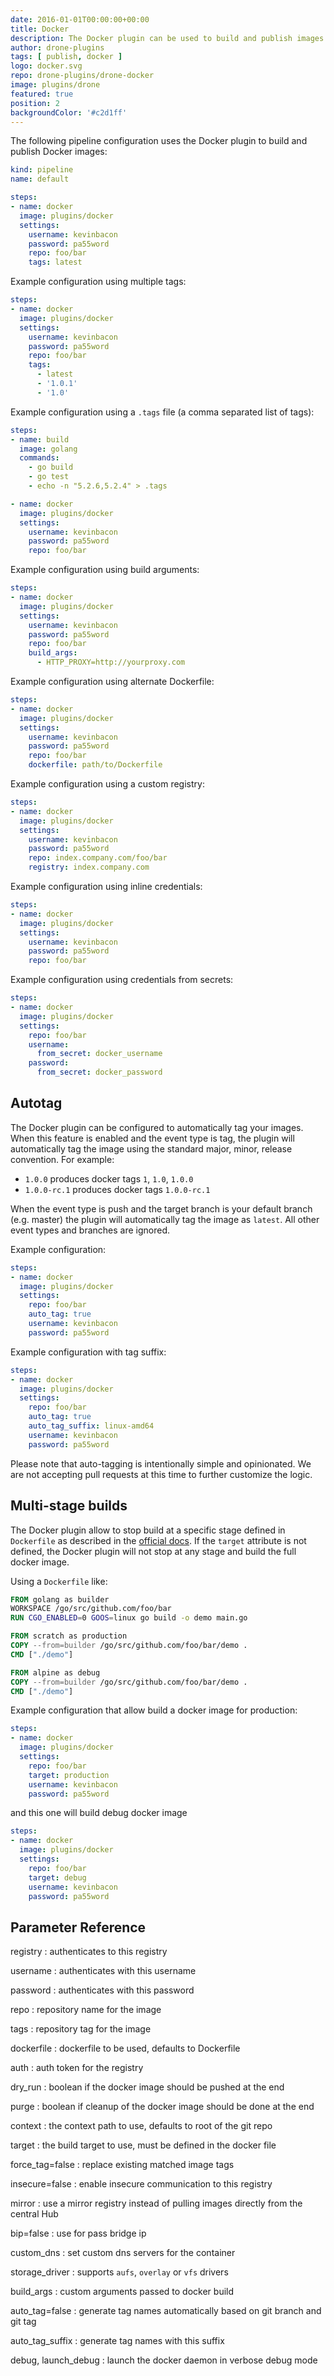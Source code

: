 ```yaml
---
date: 2016-01-01T00:00:00+00:00
title: Docker
description: The Docker plugin can be used to build and publish images to the Docker registry.
author: drone-plugins
tags: [ publish, docker ]
logo: docker.svg
repo: drone-plugins/drone-docker
image: plugins/drone
featured: true
position: 2
backgroundColor: '#c2d1ff'
---
```


The following pipeline configuration uses the Docker plugin to build and publish Docker images:

```yaml
kind: pipeline
name: default

steps:
- name: docker  
  image: plugins/docker
  settings:
    username: kevinbacon
    password: pa55word
    repo: foo/bar
    tags: latest
```

Example configuration using multiple tags:

```yaml
steps:
- name: docker  
  image: plugins/docker
  settings:
    username: kevinbacon
    password: pa55word
    repo: foo/bar
    tags:
      - latest
      - '1.0.1'
      - '1.0'
```

Example configuration using a `.tags` file (a comma separated list of tags):

```yaml
steps:
- name: build
  image: golang
  commands:
    - go build
    - go test
    - echo -n "5.2.6,5.2.4" > .tags

- name: docker  
  image: plugins/docker
  settings:
    username: kevinbacon
    password: pa55word
    repo: foo/bar
```

Example configuration using build arguments:

```yaml
steps:
- name: docker  
  image: plugins/docker
  settings:
    username: kevinbacon
    password: pa55word
    repo: foo/bar
    build_args:
      - HTTP_PROXY=http://yourproxy.com
```

Example configuration using alternate Dockerfile:

```yaml
steps:
- name: docker  
  image: plugins/docker
  settings:
    username: kevinbacon
    password: pa55word
    repo: foo/bar
    dockerfile: path/to/Dockerfile
```

Example configuration using a custom registry:

```yaml
steps:
- name: docker  
  image: plugins/docker
  settings:
    username: kevinbacon
    password: pa55word
    repo: index.company.com/foo/bar
    registry: index.company.com
```

Example configuration using inline credentials:

```yaml
steps:
- name: docker  
  image: plugins/docker
  settings:
    username: kevinbacon
    password: pa55word
    repo: foo/bar
```

Example configuration using credentials from secrets:

```yaml
steps:
- name: docker  
  image: plugins/docker
  settings:
    repo: foo/bar
    username:
      from_secret: docker_username
    password:
      from_secret: docker_password
```

## Autotag

The Docker plugin can be configured to automatically tag your images. When this feature is enabled and the event type is tag, the plugin will automatically tag the image using the standard major, minor, release convention. For example:

* `1.0.0` produces docker tags `1`, `1.0`, `1.0.0`
* `1.0.0-rc.1` produces docker tags `1.0.0-rc.1`

When the event type is push and the target branch is your default branch (e.g. master) the plugin will automatically tag the image as `latest`. All other event types and branches are ignored.

Example configuration:

```yaml
steps:
- name: docker  
  image: plugins/docker
  settings:
    repo: foo/bar
    auto_tag: true
    username: kevinbacon
    password: pa55word
```

Example configuration with tag suffix:

```yaml
steps:
- name: docker  
  image: plugins/docker
  settings:
    repo: foo/bar
    auto_tag: true
    auto_tag_suffix: linux-amd64
    username: kevinbacon
    password: pa55word
```

Please note that auto-tagging is intentionally simple and opinionated. We are not accepting pull requests at this time to further customize the logic.

## Multi-stage builds

The Docker plugin allow to stop build at a specific stage defined in `Dockerfile` as described in the [official docs](https://docs.docker.com/develop/develop-images/multistage-build/#name-your-build-stages).
If the `target` attribute is not defined, the Docker plugin will not stop at any stage and build the full docker image.

Using a `Dockerfile` like:

```Dockerfile
FROM golang as builder
WORKSPACE /go/src/github.com/foo/bar
RUN CGO_ENABLED=0 GOOS=linux go build -o demo main.go

FROM scratch as production
COPY --from=builder /go/src/github.com/foo/bar/demo .
CMD ["./demo"]

FROM alpine as debug
COPY --from=builder /go/src/github.com/foo/bar/demo .
CMD ["./demo"]
```

Example configuration that allow build a docker image for production:

```yaml
steps:
- name: docker  
  image: plugins/docker
  settings:
    repo: foo/bar
    target: production
    username: kevinbacon
    password: pa55word
```

and this one will build debug docker image

```yaml
steps:
- name: docker  
  image: plugins/docker
  settings:
    repo: foo/bar
    target: debug
    username: kevinbacon
    password: pa55word
```

## Parameter Reference

registry
: authenticates to this registry

username
: authenticates with this username

password
: authenticates with this password

repo
: repository name for the image

tags
: repository tag for the image

dockerfile
: dockerfile to be used, defaults to Dockerfile

auth
: auth token for the registry

dry_run
: boolean if the docker image should be pushed at the end

purge
: boolean if cleanup of the docker image should be done at the end

context
: the context path to use, defaults to root of the git repo

target
: the build target to use, must be defined in the docker file

force_tag=false
: replace existing matched image tags

insecure=false
: enable insecure communication to this registry

mirror
: use a mirror registry instead of pulling images directly from the central Hub

bip=false
: use for pass bridge ip

custom_dns
: set custom dns servers for the container

storage_driver
: supports `aufs`, `overlay` or `vfs` drivers

build_args
: custom arguments passed to docker build

auto_tag=false
: generate tag names automatically based on git branch and git tag

auto_tag_suffix
: generate tag names with this suffix

debug, launch_debug
: launch the docker daemon in verbose debug mode

